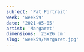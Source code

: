 ```yaml
---
subject: 'Pat Portrait'
week: 'week59'
date: '2021-05-05'
artist: 'Margaret'
dimensions: '23x26 cm'
slug: 'week59/Margaret.jpg'
---
```

